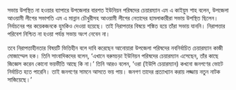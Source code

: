 সভায় উপস্থিত না হওয়ার ব্যাপারে উপজেলার বারশত ইউনিয়ন পরিষদের চেয়ারম্যান এম এ কাইয়ুম শাহ বলেন, উপজেলা আওয়ামী লীগের সভাপতি এম এ মান্নান চৌধুরীসহ আওয়ামী লীগের নেতাদের হামলাকারীরা সভায় উপস্থিত ছিলেন। নির্বাচনের পর কয়েকজনকে হুমকিও দেওয়া হয়েছে। তাই নিরাপত্তার বিষয়ে শঙ্কিত হয়ে তাঁরা সভায় যাননি। নিরাপত্তার পরিবেশ নিশ্চিত না হওয়া পর্যন্ত সভায় অংশ নেবেন না।

তবে নিরাপত্তাহীনতার বিষয়টি ভিত্তিহীন বলে দাবি করেছেন আনোয়ারা উপজেলা পরিষদের নবনির্বাচিত চেয়ারম্যান কাজী মোজাম্মেল হক। তিনি সাংবাদিকদের বলেন, ‘এখানে বরুমচড়া ইউনিয়ন পরিষদের চেয়ারম্যান এসেছেন, তাঁর কাছে জিজ্ঞেস করেন কোনো ভয়ভীতি আছে কি না।’ তিনি আরও বলেন, ‘ওরা (ইউপি চেয়ারম্যান) কখনো জনগণের ভোটে নির্বাচিত হতে পারেনি। তাই জনগণের সামনে আসতে ভয় পায়। জনগণ তাদের প্রত্যাখ্যান করায় লজ্জায় নতুন নাটক সাজিয়েছে।’
